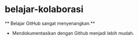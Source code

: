 # belajar-kolaborasi

** Belajar GitHub sangat menyenangkan.** <br>
* Mendokumentasikan dengan Github menjadi lebih mudah.
